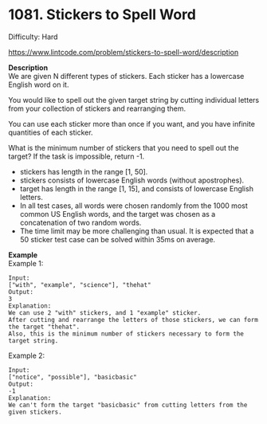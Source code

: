 # 1081. Stickers to Spell Word

Difficulty: Hard

https://www.lintcode.com/problem/stickers-to-spell-word/description

**Description**  
We are given N different types of stickers. Each sticker has a lowercase English word on it.

You would like to spell out the given target string by cutting individual letters from your collection of stickers and rearranging them.

You can use each sticker more than once if you want, and you have infinite quantities of each sticker.

What is the minimum number of stickers that you need to spell out the target? If the task is impossible, return -1.

* stickers has length in the range [1, 50].
* stickers consists of lowercase English words (without apostrophes).
* target has length in the range [1, 15], and consists of lowercase English letters.
* In all test cases, all words were chosen randomly from the 1000 most common US English words, and the target was chosen as a concatenation of two random words.
* The time limit may be more challenging than usual. It is expected that a 50 sticker test case can be solved within 35ms on average.

**Example**  
Example 1:
```
Input:
["with", "example", "science"], "thehat"
Output:
3
Explanation:
We can use 2 "with" stickers, and 1 "example" sticker.
After cutting and rearrange the letters of those stickers, we can form the target "thehat".
Also, this is the minimum number of stickers necessary to form the target string.
```
Example 2:
```
Input:
["notice", "possible"], "basicbasic"
Output:
-1
Explanation:
We can't form the target "basicbasic" from cutting letters from the given stickers.
```
